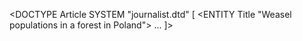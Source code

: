 <DOCTYPE Article SYSTEM "journalist.dtd" [
<ENTITY Title "Weasel populations in a forest in Poland">
...
]>
